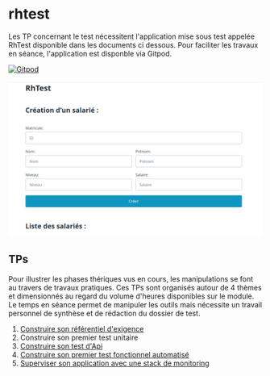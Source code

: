 # rhtest

Les TP concernant le test nécessitent l'application mise sous test appelée RhTest disponible dans les documents ci dessous. Pour faciliter les travaux en séance, l'application est disponble via Gitpod.

[![Gitpod](https://camo.githubusercontent.com/76e60919474807718793857d8eb615e7a50b18b04050577e5a35c19421f260a3/68747470733a2f2f676974706f642e696f2f627574746f6e2f6f70656e2d696e2d676974706f642e737667)](https://gitpod.io#https://github.com/labarretony/rhtest)

![Copie d'écran de l'application RhTest](cours/img/screenshot.png)

## TPs
Pour illustrer les phases thériques vus en cours, les manipulations se font au travers de travaux pratiques. Ces TPs sont organisés autour de 4 thèmes et dimensionnés au regard du volume d'heures disponibles sur le module. Le temps en séance permet de manipuler les outils mais nécessite un travail personnel de synthèse et de rédaction du dossier de test.


1. [Construire son référentiel d'exigence](cours/TP-ReferentielExigence/Readme.md)
2. Construire son premier test unitaire
3. [Construire son test d'Api](cours/TP-TestAPIAutomatise/Readme.md)
4. [Construire son premier test fonctionnel automatisé](cours/TP-TestFonctionnelAutomatise/Readme.md)
5. [Superviser son application avec une stack de monitoring](cours/TP-MonitoringStack/README.md)
